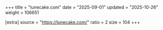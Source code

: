 +++
title = "lunecake.com"
date = "2025-09-01"
updated = "2025-10-26"
weight = 106651

[extra]
source = "https://lunecake.com/"
ratio = 2
size = 104
+++
